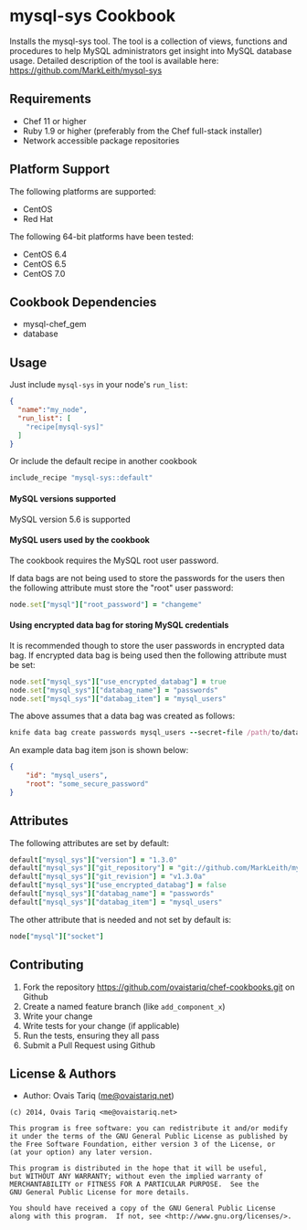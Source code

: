 mysql-sys Cookbook
==================
Installs the mysql-sys tool. The tool is a collection of views, functions and procedures to help MySQL administrators get insight into MySQL database usage. 
Detailed description of the tool is available here: https://github.com/MarkLeith/mysql-sys

Requirements
------------
- Chef 11 or higher
- Ruby 1.9 or higher (preferably from the Chef full-stack installer)
- Network accessible package repositories

Platform Support
----------------
The following platforms are supported:
* CentOS
* Red Hat

The following 64-bit platforms have been tested:
* CentOS 6.4
* CentOS 6.5
* CentOS 7.0

Cookbook Dependencies
---------------------
- mysql-chef_gem
- database

Usage
-----
Just include `mysql-sys` in your node's `run_list`:

```json
{
  "name":"my_node",
  "run_list": [
    "recipe[mysql-sys]"
  ]
}
```

Or include the default recipe in another cookbook
```ruby
include_recipe "mysql-sys::default"
```

#### MySQL versions supported
MySQL version 5.6 is supported

#### MySQL users used by the cookbook
The cookbook requires the MySQL root user password.

If data bags are not being used to store the passwords for the users then the following attribute must store the "root" user password:
```ruby
node.set["mysql"]["root_password"] = "changeme"
```

#### Using encrypted data bag for storing MySQL credentials
It is recommended though to store the user passwords in encrypted data bag.
If encrypted data bag is being used then the following attribute must be set:
```ruby
node.set["mysql_sys"]["use_encrypted_databag"] = true
node.set["mysql_sys"]["databag_name"] = "passwords"
node.set["mysql_sys"]["databag_item"] = "mysql_users"
```

The above assumes that a data bag was created as follows:
```ruby
knife data bag create passwords mysql_users --secret-file /path/to/databag_encryption_key
```

An example data bag item json is shown below:
```json
{
    "id": "mysql_users",
    "root": "some_secure_password"
}
```

Attributes
----------
The following attributes are set by default:
```ruby
default["mysql_sys"]["version"] = "1.3.0"
default["mysql_sys"]["git_repository"] = "git://github.com/MarkLeith/mysql-sys.git"
default["mysql_sys"]["git_revision"] = "v1.3.0a"
default["mysql_sys"]["use_encrypted_databag"] = false
default["mysql_sys"]["databag_name"] = "passwords"
default["mysql_sys"]["databag_item"] = "mysql_users"
```

The other attribute that is needed and not set by default is:
```ruby
node["mysql"]["socket"]
```

Contributing
------------
1. Fork the repository https://github.com/ovaistariq/chef-cookbooks.git on Github
2. Create a named feature branch (like `add_component_x`)
3. Write your change
4. Write tests for your change (if applicable)
5. Run the tests, ensuring they all pass
6. Submit a Pull Request using Github

License & Authors
-----------------
- Author: Ovais Tariq (<me@ovaistariq.net>)

```text
(c) 2014, Ovais Tariq <me@ovaistariq.net>

This program is free software: you can redistribute it and/or modify
it under the terms of the GNU General Public License as published by
the Free Software Foundation, either version 3 of the License, or
(at your option) any later version.

This program is distributed in the hope that it will be useful,
but WITHOUT ANY WARRANTY; without even the implied warranty of
MERCHANTABILITY or FITNESS FOR A PARTICULAR PURPOSE.  See the
GNU General Public License for more details.

You should have received a copy of the GNU General Public License
along with this program.  If not, see <http://www.gnu.org/licenses/>.
```
